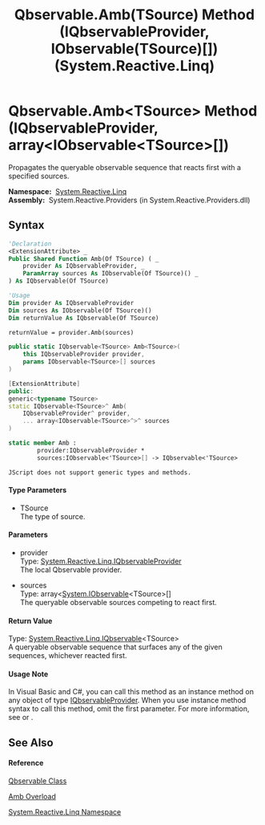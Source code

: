 ﻿---
title: Qbservable.Amb(TSource) Method (IQbservableProvider, IObservable(TSource)[]) (System.Reactive.Linq)
TOCTitle: Amb(TSource) Method (IQbservableProvider, IObservable(TSource)[])
ms:assetid: M:System.Reactive.Linq.Qbservable.Amb``1(System.Reactive.Linq.IQbservableProvider,System.IObservable{``0}[])
ms:mtpsurl: https://msdn.microsoft.com/en-us/library/Hh211911(v=VS.103)
ms:contentKeyID: 36069612
ms.date: 06/28/2011
mtps_version: v=VS.103
dev_langs:
- vb
- csharp
- c++
- fsharp
- jscript
---

# Qbservable.Amb\<TSource\> Method (IQbservableProvider, array\<IObservable\<TSource\>\[\])

Propagates the queryable observable sequence that reacts first with a specified sources.

**Namespace:**  [System.Reactive.Linq](hh211929\(v=vs.103\).md)  
**Assembly:**  System.Reactive.Providers (in System.Reactive.Providers.dll)

## Syntax

``` vb
'Declaration
<ExtensionAttribute> _
Public Shared Function Amb(Of TSource) ( _
    provider As IQbservableProvider, _
    ParamArray sources As IObservable(Of TSource)() _
) As IQbservable(Of TSource)
```

``` vb
'Usage
Dim provider As IQbservableProvider
Dim sources As IObservable(Of TSource)()
Dim returnValue As IQbservable(Of TSource)

returnValue = provider.Amb(sources)
```

``` csharp
public static IQbservable<TSource> Amb<TSource>(
    this IQbservableProvider provider,
    params IObservable<TSource>[] sources
)
```

``` c++
[ExtensionAttribute]
public:
generic<typename TSource>
static IQbservable<TSource>^ Amb(
    IQbservableProvider^ provider, 
    ... array<IObservable<TSource>^>^ sources
)
```

``` fsharp
static member Amb : 
        provider:IQbservableProvider * 
        sources:IObservable<'TSource>[] -> IQbservable<'TSource> 
```

``` jscript
JScript does not support generic types and methods.
```

#### Type Parameters

  - TSource  
    The type of source.

#### Parameters

  - provider  
    Type: [System.Reactive.Linq.IQbservableProvider](hh212104\(v=vs.103\).md)  
    The local Qbservable provider.  

<!-- end list -->

  - sources  
    Type: array\<[System.IObservable](https://msdn.microsoft.com/en-us/library/Dd990377)\<TSource\>\[\]  
    The queryable observable sources competing to react first.  

#### Return Value

Type: [System.Reactive.Linq.IQbservable](hh229328\(v=vs.103\).md)\<TSource\>  
A queryable observable sequence that surfaces any of the given sequences, whichever reacted first.  

#### Usage Note

In Visual Basic and C\#, you can call this method as an instance method on any object of type [IQbservableProvider](hh212104\(v=vs.103\).md). When you use instance method syntax to call this method, omit the first parameter. For more information, see [](https://msdn.microsoft.com/en-us/library/Bb384936) or [](https://msdn.microsoft.com/en-us/library/Bb383977).

## See Also

#### Reference

[Qbservable Class](hh211693\(v=vs.103\).md)

[Amb Overload](hh229379\(v=vs.103\).md)

[System.Reactive.Linq Namespace](hh211929\(v=vs.103\).md)

